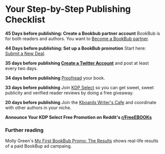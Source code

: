 # Your Step-by-Step Publishing Checklist

**45 Days before publishing: Create a Bookbub partner account**  BookBub is for both readers and authors. You want to [Become a BookBub partner](https://partners.bookbub.com/users/sign_up).

**44 Days before publishing: Set up a BookBub promotion** Start here: [Submit a New Deal](https://partners.bookbub.com/).

**35 days before publishing [Create a Twitter Account](create-twitter-account)** and post at least every two days. 

**34 days before publishing** [Proofread](/check/proofread) your book.

**33 days before publishing** Join [KDP Select](join-kdp-select) so you can get sweet, sweet publicity and verified reader reviews by doing a free giveaway.

**20 days before publishing** Join the [Kboards Writer's Cafe](kboards) and coordinate with other authors in your niche.

**Announce Your KDP Select Free Promotion on Reddit's [r/FreeEBOOKs](reddit-freeebooks)**

### Further reading

Molly Green's [My First BookBub Promo: The Results](http://www.molly-greene.com/results-of-my-first-bookbub-promo/) shows real-life results of a paid BookBup ad campaing.
